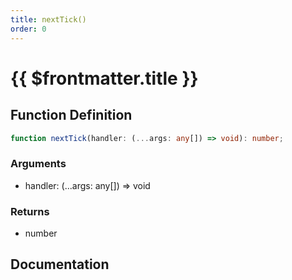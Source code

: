 ```yaml
---
title: nextTick()
order: 0
---
```


# {{ $frontmatter.title }}

## Function Definition

```ts
function nextTick(handler: (...args: any[]) => void): number;
```

### Arguments

* handler: (...args: any[]) =\> void

### Returns

* number

## Documentation

<!--@include: ./parts/nextTick.md-->
